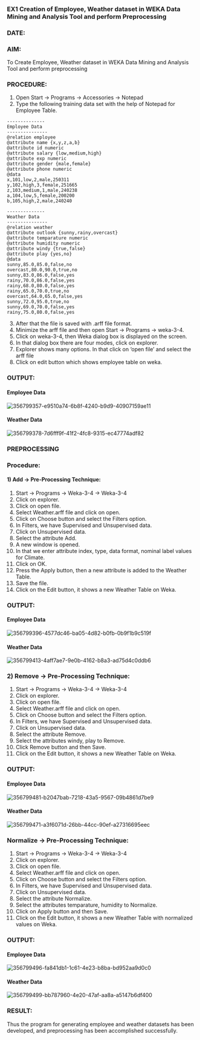 ### EX1 Creation of Employee, Weather dataset in WEKA Data Mining and Analysis Tool and perform Preprocessing
### DATE: 
### AIM: 
  To Create Employee, Weather dataset in WEKA Data Mining and Analysis Tool and perform preprocessing
### PROCEDURE: 
1) Open Start -> Programs -> Accessories -> Notepad
2) Type the following training data set with the help of Notepad for Employee Table.

```
--------------
Employee Data
---------------
@relation employee
@attribute name {x,y,z,a,b}
@attribute id numeric
@attribute salary {low,medium,high}
@attribute exp numeric
@attribute gender {male,female}
@attribute phone numeric
@data
x,101,low,2,male,250311
y,102,high,3,female,251665
z,103,medium,1,male,240238
a,104,low,5,female,200200
b,105,high,2,male,240240

--------------
Weather Data
---------------
@relation weather
@attribute outlook {sunny,rainy,overcast}
@attribute temparature numeric
@attribute humidity numeric
@attribute windy {true,false}
@attribute play {yes,no}
@data
sunny,85.0,85.0,false,no
overcast,80.0,90.0,true,no
sunny,83.0,86.0,false,yes
rainy,70.0,86.0,false,yes
rainy,68.0,80.0,false,yes
rainy,65.0,70.0,true,no
overcast,64.0,65.0,false,yes
sunny,72.0,95.0,true,no
sunny,69.0,70.0,false,yes
rainy,75.0,80.0,false,yes
```
3) After that the file is saved with .arff file format.
4) Minimize the arff file and then open Start -> Programs -> weka-3-4.
5) Click on weka-3-4, then Weka dialog box is displayed on the screen.
6) In that dialog box there are four modes, click on explorer.
7) Explorer shows many options. In that click on ‘open file’ and select the arff file
8) Click on edit button which shows employee table on weka.

### OUTPUT:
#### Employee Data
![356799357-e9510a74-6b8f-4240-b9d9-40907159ae11](https://github.com/user-attachments/assets/41363bfa-0220-4816-9833-1173cee613c1)

#### Weather Data
![356799378-7d6fff9f-41f2-4fc8-9315-ec47774adf82](https://github.com/user-attachments/assets/dceff65e-4448-4d6a-9c4b-34d4582ef32b)


### PREPROCESSING
### Procedure:
#### 1) Add -> Pre-Processing Technique:
1) Start -> Programs -> Weka-3-4 -> Weka-3-4
2) Click on explorer.
3) Click on open file.
4) Select Weather.arff file and click on open.
5) Click on Choose button and select the Filters option.
6) In Filters, we have Supervised and Unsupervised data.
7) Click on Unsupervised data.
8) Select the attribute Add.
9) A new window is opened.
10) In that we enter attribute index, type, data format, nominal label values for Climate.
11) Click on OK.
12) Press the Apply button, then a new attribute is added to the Weather Table.
13) Save the file.
14) Click on the Edit button, it shows a new Weather Table on Weka.

### OUTPUT:
#### Employee Data
![356799396-4577dc46-ba05-4d82-b0fb-0b9f1b9c519f](https://github.com/user-attachments/assets/d50a885f-099d-49c3-8c31-8afbac94f711)

#### Weather Data
![356799413-4aff7ae7-9e0b-4162-b8a3-ad75d4c0ddb6](https://github.com/user-attachments/assets/29914de5-a560-46f7-ab9d-3d65c881ebec)


### 2) Remove -> Pre-Processing Technique:

1) Start -> Programs -> Weka-3-4 -> Weka-3-4
2) Click on explorer.
3) Click on open file.
4) Select Weather.arff file and click on open.
5) Click on Choose button and select the Filters option.
6) In Filters, we have Supervised and Unsupervised data.
7) Click on Unsupervised data.
8) Select the attribute Remove.
9) Select the attributes windy, play to Remove.
10) Click Remove button and then Save.
11) Click on the Edit button, it shows a new Weather Table on Weka.

### OUTPUT:

#### Employee Data
![356799481-b2047bab-7218-43a5-9567-09b4861d7be9](https://github.com/user-attachments/assets/bc94cb35-48f9-44db-b393-604121aa494a)
#### Weather Data
![356799471-a3f6071d-26bb-44cc-90ef-a27316695eec](https://github.com/user-attachments/assets/6950a605-63fc-4b3b-9217-b2aa23ed93a3)

### Normalize -> Pre-Processing Technique:

1) Start -> Programs -> Weka-3-4 -> Weka-3-4
2) Click on explorer.
3) Click on open file.
4) Select Weather.arff file and click on open.
5) Click on Choose button and select the Filters option.
6) In Filters, we have Supervised and Unsupervised data.
7) Click on Unsupervised data.
8) Select the attribute Normalize.
9) Select the attributes temparature, humidity to Normalize.
10) Click on Apply button and then Save.
11) Click on the Edit button, it shows a new Weather Table with normalized values on Weka.

### OUTPUT:

#### Employee Data
![356799496-fa841db1-1c61-4e23-b8ba-bd952aa9d0c0](https://github.com/user-attachments/assets/1d892936-5334-4e99-bac7-49ed00e87333)
#### Weather Data
![356799499-bb787960-4e20-47af-aa8a-a5147b6df400](https://github.com/user-attachments/assets/c4051ec6-88f2-42e9-872d-b40b9f19bdf0)

### RESULT: 
  Thus the program for generating employee and weather datasets has been developed, and preprocessing has been accomplished successfully.
